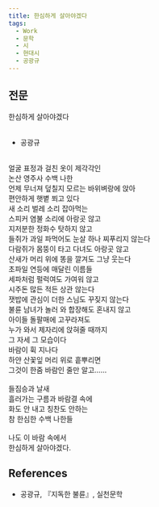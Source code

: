```yaml
---
title: 한심하게 살아야겠다
tags:
  - Work
  - 문학
  - 시
  - 현대시
  - 공광규
---
```


## 전문
한심하게 살아야겠다<br />
<br />
- 공광규<br />
<br />
얼굴 표정과 걸친 옷이 제각각인<br />
논산 영주사 수백 나한<br />
언제 무너져 덮칠지 모르는 바위벼랑에 앉아<br />
편안하게 햇볕 쬐고 있다<br />
새 소리 벌레 소리 잡아먹는<br />
스피커 염불 소리에 아랑곳 않고<br />
지저분한 정화수 탓하지 않고<br />
들쥐가 과일 파먹어도 눈살 하나 찌푸리지 않는다<br />
다람쥐가 몸뚱이 타고 다녀도 아랑곳 않고<br />
산새가 머리 위에 똥을 깔겨도 그냥 웃는다<br />
초파일 연등에 매달린 이름들<br />
세파처럼 펄럭여도 가여워 않고<br />
시주돈 많든 적든 상관 않는다<br />
잿밥에 관심이 더한 스님도 꾸짖지 않는다<br />
불륜 남녀가 놀러 와 합장해도 혼내지 않고<br />
아이들 돌팔매에 고꾸라져도<br />
누가 와서 제자리에 앉혀줄 때까지<br />
그 자세 그 모습이다<br />
바람이 휙 지나다<br />
하얀 산꽃잎 머리 위로 흩뿌리면<br />
그것이 한줌 바람인 줄만 알고……<br />
<br />
들짐승과 날새<br />
흘러가는 구름과 바람결 속에<br />
화도 안 내고 칭찬도 안하는<br />
참 한심한 수백 나한들<br />
<br />
나도 이 바람 속에서<br />
한심하게 살아야겠다.

## References
- 공광규, 『지독한 불륜』, 실천문학